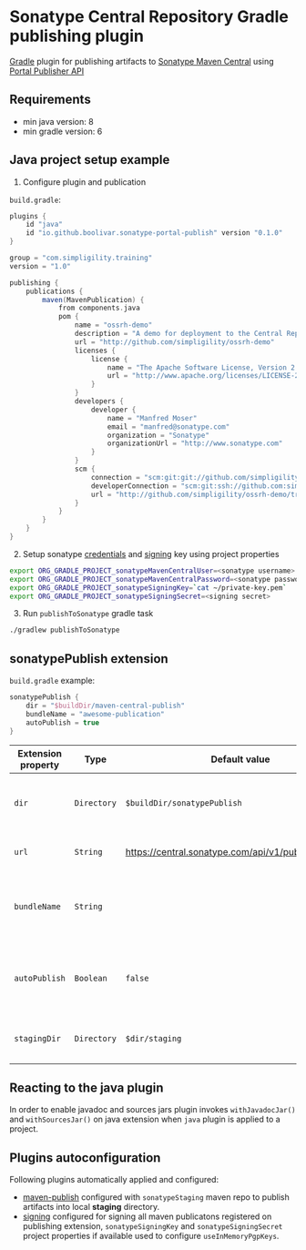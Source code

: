 # Sonatype Central Repository Gradle publishing plugin

[Gradle](https://gradle.org/) plugin for publishing artifacts to [Sonatype Maven Central](https://central.sonatype.com/) using [Portal Publisher API](https://central.sonatype.org/publish/publish-portal-api/)

## Requirements
- min java version: 8
- min gradle version: 6

## Java project setup example

1. Configure plugin and publication

`build.gradle`:

```gradle
plugins {
    id "java"
    id "io.github.boolivar.sonatype-portal-publish" version "0.1.0"
}

group = "com.simpligility.training"
version = "1.0"

publishing {
    publications {
        maven(MavenPublication) {
            from components.java
            pom {
                name = "ossrh-demo"
                description = "A demo for deployment to the Central Repository via OSSRH"
                url = "http://github.com/simpligility/ossrh-demo"
                licenses {
                    license {
                        name = "The Apache Software License, Version 2.0"
                        url = "http://www.apache.org/licenses/LICENSE-2.0.txt"
                    }
                }
                developers {
                    developer {
                        name = "Manfred Moser"
                        email = "manfred@sonatype.com"
                        organization = "Sonatype"
                        organizationUrl = "http://www.sonatype.com"
                    }
                }
                scm {
                    connection = "scm:git:git://github.com/simpligility/ossrh-demo.git"
                    developerConnection = "scm:git:ssh://github.com:simpligility/ossrh-demo.git"
                    url = "http://github.com/simpligility/ossrh-demo/tree/master"
                }
            }
        }
    }
}
```
2. Setup sonatype [credentials](https://central.sonatype.org/publish/generate-portal-token/) and [signing](https://central.sonatype.org/publish/requirements/gpg/) key using project properties

```bash
export ORG_GRADLE_PROJECT_sonatypeMavenCentralUser=<sonatype username>
export ORG_GRADLE_PROJECT_sonatypeMavenCentralPassword=<sonatype password>
export ORG_GRADLE_PROJECT_sonatypeSigningKey=`cat ~/private-key.pem`
export ORG_GRADLE_PROJECT_sonatypeSigningSecret=<signing secret>
```
3. Run `publishToSonatype` gradle task

```bash
./gradlew publishToSonatype
```

## sonatypePublish extension

`build.gradle` example:

```gradle
sonatypePublish {
    dir = "$buildDir/maven-central-publish"
    bundleName = "awesome-publication"
    autoPublish = true
}
```

| Extension property | Type | Default value | Description |
| ------------------ | ---- | ------------- | ----------- |
| `dir` | `Directory` | `$buildDir/sonatypePublish` | Output directory for storing publication artifacts and bundle zip |
| `url` | `String` | https://central.sonatype.com/api/v1/publisher/upload | Sonatype Publish Portal API [upload endpoint URL](https://central.sonatype.com/api-doc) |
| `bundleName` | `String` |  | Optional deployment/bundle name, if not present Sonatype will use bundle file name |
| `autoPublish` | `Boolean` | `false` | `true` to automatically proceed to publish to Maven Central, `false` to publish via the Portal UI |
| `stagingDir` | `Directory` | `$dir/staging` | **(readonly)** Output directory for storing publication artifacts |

## Reacting to the java plugin
In order to enable javadoc and sources jars plugin invokes `withJavadocJar()` and `withSourcesJar()` on java extension when `java` plugin is applied to a project.

## Plugins autoconfiguration
Following plugins automatically applied and configured:
- [maven-publish](https://docs.gradle.org/current/userguide/publishing_maven.html) configured with `sonatypeStaging` maven repo to publish artifacts into local **staging** directory.
- [signing](https://docs.gradle.org/current/userguide/signing_plugin.html) configured for signing all maven publicatons registered on publishing extension, `sonatypeSigningKey` and `sonatypeSigningSecret` project properties if available used to configure `useInMemoryPgpKeys`.
